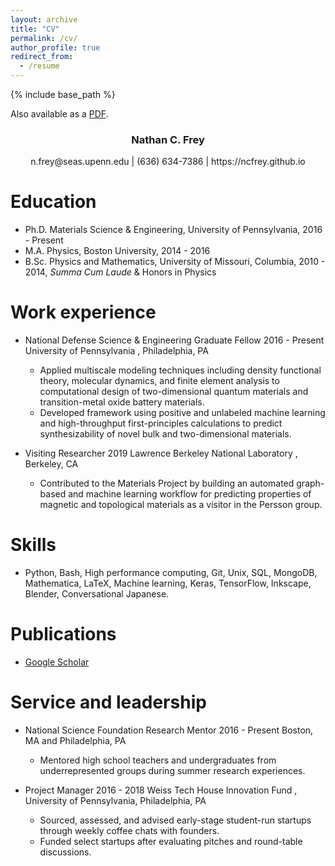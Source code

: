 ```yaml
---
layout: archive
title: "CV"
permalink: /cv/
author_profile: true
redirect_from:
  - /resume
---
```


{% include base_path %}

Also available as a [PDF](/files/CV.pdf).

### <div align="center"> Nathan C. Frey </div>
<div align="center"> n.frey@seas.upenn.edu | (636) 634-7386 | https://ncfrey.github.io </div>

Education
=========
* Ph.D. Materials Science & Engineering, University of Pennsylvania, 2016 - Present
* M.A. Physics, Boston University, 2014 - 2016
* B.Sc. Physics and Mathematics, University of Missouri, Columbia, 2010 - 2014, *Summa Cum Laude* & Honors in Physics

Work experience
===============
* National Defense Science & Engineering Graduate Fellow 2016 - Present
University of Pennsylvania , Philadelphia, PA
  * Applied multiscale modeling techniques including density functional theory, molecular dynamics, and finite element analysis to computational design of two-dimensional quantum materials and transition-metal oxide battery materials.
  * Developed framework using positive and unlabeled machine learning and high-throughput first-principles calculations to predict synthesizability of novel bulk and two-dimensional materials.

* Visiting Researcher 2019
Lawrence Berkeley National Laboratory , Berkeley, CA
  * Contributed to the Materials Project by building an automated graph-based and machine learning workflow for predicting properties of magnetic and topological materials as a visitor in the Persson group.
  
Skills
======
* Python, Bash, High performance computing, Git, Unix, SQL, MongoDB, Mathematica, LaTeX, Machine learning, Keras, TensorFlow, Inkscape, Blender, Conversational Japanese.

Publications
======
* [Google Scholar](https://scholar.google.com/citations?user=IMUja60AAAAJ)
    
Service and leadership
======
* National Science Foundation Research Mentor 2016 - Present
Boston, MA and Philadelphia, PA
  * Mentored high school teachers and undergraduates from underrepresented groups during summer research experiences.

* Project Manager 2016 - 2018
Weiss Tech House Innovation Fund , University of Pennsylvania, Philadelphia, PA
  * Sourced, assessed, and advised early-stage student-run startups through weekly coffee chats with founders.
  * Funded select startups after evaluating pitches and round-table discussions.
